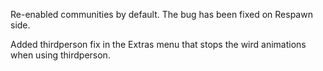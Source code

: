 Re-enabled communities by default. The bug has been fixed on Respawn side.

Added thirdperson fix in the Extras menu that stops the wird animations when using thirdperson.

